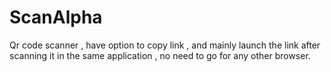 # ScanAlpha
Qr code scanner , have option to copy link , and mainly launch the link after scanning it in the same application , no need to go for any other browser.
